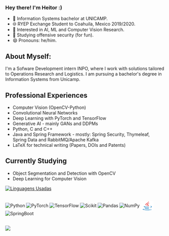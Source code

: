 ### Hey there! I'm Heitor :)

- 🔭 Information Systems bachelor at UNICAMP.
- 🌐 RYEP Exchange Student to Coahuila, Mexico 2019/2020.
- 🌱 Interested in AI, ML and Computer Vision Research.
- 🤖 Studying offensive security (for fun).
- 😄 Pronouns: he/him.

## About Myself:
I'm a Sofware Development intern INPO, where I work with solutions tailored to Operations Research and Logistics. 
I am pursuing a bachelor's degree in Information Systems from Unicamp.

## Professional Experiences
<ul>
  <li>Computer Vision (OpenCV-Python)</li>
  <li>Convolutional Neural Networks</li>
  <li>Deep Learning with PyTorch and TensorFlow</li>
  <li>Generative AI - mainly GANs and DDPMs</li>
  <li>Python, C and C++</li>
  <li>Java and Spring Framework - mostly: Spring Security, Thymeleaf, Spring Data and RabbitMQ/Apache Kafka</li> 
  <li>LaTeX for technical writing (Papers, DOIs and Patents)</li>
</ul>

## Currently Studying
<ul>
  <li>Object Segmentation and Detection with OpenCV</li>
  <li>Deep Learning for Computer Vision</li>
</ul>

[![Linguagens Usadas](https://github-readme-stats-git-masterrstaa-rickstaa.vercel.app/api/top-langs/?username=heitornolla&layout=compact&theme=radical)](https://github.com/heitornolla/github-readme-stats)
<div style="display: inline_block"><br>
<div>
  <img align="center" alt="Python" height="30" width="40" src="https://cdn.jsdelivr.net/gh/devicons/devicon@latest/icons/python/python-original.svg">
  <img align="center" alt="PyTorch" height="30" width="40" src="https://cdn.jsdelivr.net/gh/devicons/devicon@latest/icons/pytorch/pytorch-original.svg">
  <img align="center" alt="TensorFlow" height="30" width="40" src="https://cdn.jsdelivr.net/gh/devicons/devicon@latest/icons/tensorflow/tensorflow-original.svg">
  <img align="center" alt="Scikit" height="30" width="40" src="https://cdn.jsdelivr.net/gh/devicons/devicon@latest/icons/scikitlearn/scikitlearn-original.svg">
  <img align="center" alt="Pandas" height="30" width="40" src="https://cdn.jsdelivr.net/gh/devicons/devicon@latest/icons/pandas/pandas-original.svg">
  <img align="center" alt="NumPy" height="30" width="40" src="https://cdn.jsdelivr.net/gh/devicons/devicon@latest/icons/numpy/numpy-original.svg">
  <img align="center" alt="Java" height="30" width="40" src="https://raw.githubusercontent.com/devicons/devicon/master/icons/java/java-original.svg">
  <img align="center" alt="SpringBoot" height="30" width="40" src="https://cdn.jsdelivr.net/gh/devicons/devicon@latest/icons/spring/spring-original.svg">
</div>
  
  ##
 
<div>
  <a href="https://www.linkedin.com/in/heitor-nolla/" target="_blank"><img src="https://img.shields.io/badge/-LinkedIn-%230077B5?style=for-the-badge&logo=linkedin&logoColor=white" target="_blank"></a> 
  
</div>
